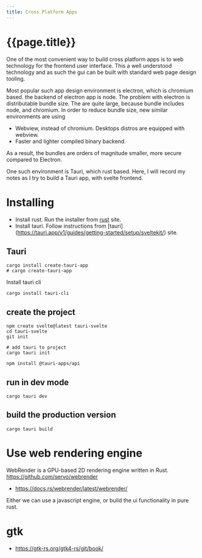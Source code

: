 ```yaml
---
title: Cross Platform Apps
---
```


# {{page.title}}

One of the most convenient way to build cross platform apps is to web technology
for the frontend user interface. This a well understood technology and as such
the gui can be built with standard web page design tooling.

Most popular such app design environment is electron, which is chromium based.
the backend of electron app is node.
The problem with electron is distributable bundle size. The are quite large,
because bundle includes node, and chromium.
In order to reduce bundle size, new similar environments are using
* Webview, instead of chromium. Desktops distros are equipped with webview.
* Faster and lighter compiled binary backend.

As a result, the bundles are orders of magnitude smaller, more secure compared
to Electron.

One such environment is Tauri, which rust based. Here, I will record my notes as
I try to build a Tauri app, with svelte frontend. 


# Installing

* Install rust. Run the installer from 
[rust](https://www.rust-lang.org/tools/install) site.
* Install tauri. Follow instructions from [tauri] (https://tauri.app/v1/guides/getting-started/setup/sveltekit/) site. 

## Tauri

```
cargo install create-tauri-app
# cargo create-tauri-app
```

Install tauri cli
```
cargo install tauri-cli
```

## create the project

```
npm create svelte@latest tauri-svelte
cd tauri-svelte
git init

# add tauri to project
cargo tauri init

npm install @tauri-apps/api
```

## run in dev mode
```
cargo tauri dev
```

## build the production version
```
cargo tauri build
```


# Use web rendering engine
WebRender is a GPU-based 2D rendering engine written in Rust. <https://github.com/servo/webrender>

* <https://docs.rs/webrender/latest/webrender/>

Either we can use a javascript engine, or build the ui functionality in pure rust.


# gtk
* <https://gtk-rs.org/gtk4-rs/git/book/>